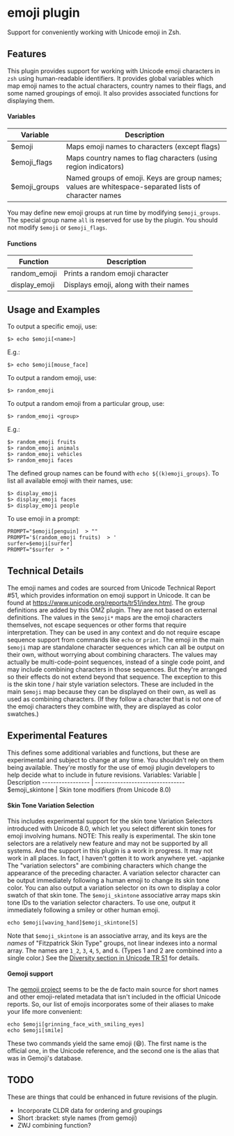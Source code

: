 # emoji plugin
Support for conveniently working with Unicode emoji in Zsh.
## Features
This plugin provides support for working with Unicode emoji characters in `zsh` using human-readable identifiers. It provides global variables which map emoji names to the actual characters, country names to their flags, and some named groupings of emoji. It also provides associated functions for displaying them.
#### Variables
Variable          | Description
----------------- | --------------------------------
  $emoji          | Maps emoji names to characters (except flags)
  $emoji_flags    | Maps country names to flag characters (using region indicators)
  $emoji_groups   | Named groups of emoji. Keys are group names; values are whitespace-separated lists of character names
You may define new emoji groups at run time by modifying `$emoji_groups`. The special group name `all` is reserved for use by the plugin. You should not modify `$emoji` or `$emoji_flags`.
#### Functions
Function         | Description
---------------- | -------------------------------
  random_emoji   | Prints a random emoji character
  display_emoji  | Displays emoji, along with their names
## Usage and Examples
To output a specific emoji, use:
```
$> echo $emoji[<name>]
```
E.g.:
```
$> echo $emoji[mouse_face]
```
To output a random emoji, use:
```
$> random_emoji
```
To output a random emoji from a particular group, use:
```
$> random_emoji <group>
```
E.g.:
```
$> random_emoji fruits
$> random_emoji animals
$> random_emoji vehicles
$> random_emoji faces
```
The defined group names can be found with `echo ${(k)emoji_groups}`.
To list all available emoji with their names, use:
```
$> display_emoji
$> display_emoji faces
$> display_emoji people
```
To use emoji in a prompt:
```
PROMPT="$emoji[penguin]  > ""
PROMPT='$(random_emoji fruits)  > '
surfer=$emoji[surfer]
PROMPT="$surfer  > "
```
## Technical Details
The emoji names and codes are sourced from Unicode Technical Report \#51, which provides information on emoji support in Unicode. It can be found at <https://www.unicode.org/reports/tr51/index.html>.
The group definitions are added by this OMZ plugin. They are not based on external definitions.
The values in the `$emoji*` maps are the emoji characters themselves, not escape sequences or other forms that require interpretation. They can be used in any context and do not require escape sequence support from commands like `echo` or `print`.
The emoji in the main `$emoji` map are standalone character sequences which can all be output on their own, without worrying about combining characters. The values may actually be multi-code-point sequences, instead of a single code point, and may include combining characters in those sequences. But they're arranged so their effects do not extend beyond that sequence.
The exception to this is the skin tone / hair style variation selectors. These are included in the main `$emoji` map because they can be displayed on their own, as well as used as combining characters. (If they follow a character that is not one of the emoji characters they combine with, they are displayed as color swatches.)
## Experimental Features
This defines some additional variables and functions, but these are experimental and subject to change at any time. You shouldn't rely on them being available. They're mostly for the use of emoji plugin developers to help decide what to include in future revisions.
Variables:
Variable          | Description
----------------- | --------------------------------
  $emoji_skintone | Skin tone modifiers (from Unicode 8.0)
#### Skin Tone Variation Selection
This includes experimental support for the skin tone Variation Selectors introduced with Unicode 8.0, which let you select different skin tones for emoji involving humans.
NOTE: This really is experimental. The skin tone selectors are a relatively new feature and may not be supported by all systems. And the support in this plugin is a work in progress. It may not work in all places. In fact, I haven't gotten it to work anywhere yet. -apjanke
The "variation selectors" are combining characters which change the appearance of the preceding character. A variation selector character can be output immediately following a human emoji to change its skin tone color. You can also output a variation selector on its own to display a color swatch of that skin tone.
The `$emoji_skintone` associative array maps skin tone IDs to the variation selector characters. To use one, output it immediately following a smiley or other human emoji.
```
echo $emoji[waving_hand]$emoji_skintone[5]
```
Note that `$emoji_skintone` is an associative array, and its keys are the *names* of "Fitzpatrick Skin Type" groups, not linear indexes into a normal array. The names are `1_2`, `3`, `4`, `5`, and `6`. (Types 1 and 2 are combined into a single color.) See the [Diversity section in Unicode TR 51](https://www.unicode.org/reports/tr51/index.html#Diversity) for details.
#### Gemoji support
The [gemoji project](https://github.com/github/gemoji) seems to be the de facto main source for short names and other emoji-related metadata that isn't included in the official Unicode reports. So, our list of emojis incorporates some of their aliases to make your life more convenient:
```
echo $emoji[grinning_face_with_smiling_eyes]
echo $emoji[smile]
```
These two commands yield the same emoji (😄). The first name is the official one, in the Unicode reference, and the second one is the alias that was in Gemoji's database.
## TODO
These are things that could be enhanced in future revisions of the plugin.
* Incorporate CLDR data for ordering and groupings
* Short :bracket: style names (from gemoji)
* ZWJ combining function?
